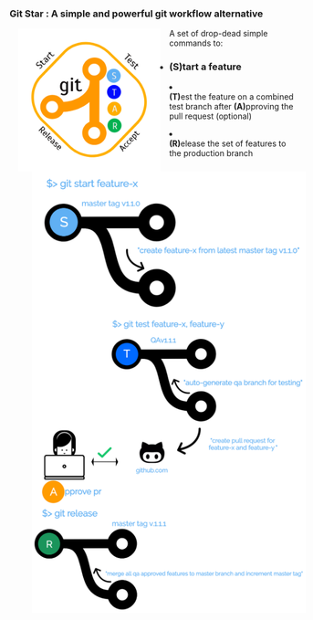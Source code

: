 
<h3>Git Star : A simple and powerful git workflow alternative</h3>
<img src="logo.png" width="250" style="padding: 0 15px; float: left;">


A set of drop-dead simple commands to:
<ul>
	<li><h3><ul><b>(S)</b>tart a feature </h3>
		<li type="none"><img src="git-start.png" zwidth="450" style="padding: 0 15px; float: left;"></ul>
	<li><ul><b>(T)</b>est the feature on a combined test branch after <b>(A)</b>pproving the pull request (optional)
		<li type="none"><img src="git-test.png" zwidth="450" style="padding: 0 15px; float: left;"></ul>
	<li><ul><b>(R)</b>elease the set of features to the production branch
		<li type="none"><img src="git-release.png" zwidth="75%" style="padding: 0 15px; float: left;"></ul>	
</ul>
